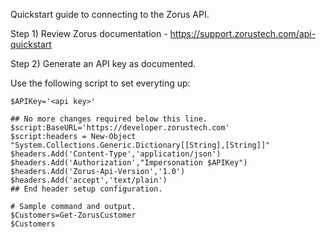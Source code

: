 Quickstart guide to connecting to the Zorus API.

Step 1) Review Zorus documentation - https://support.zorustech.com/api-quickstart

Step 2) Generate an API key as documented.

Use the following script to set everyting up:

    $APIKey='<api key>'
    
    ## No more changes required below this line.
    $script:BaseURL='https://developer.zorustech.com'
    $script:headers = New-Object "System.Collections.Generic.Dictionary[[String],[String]]"
    $headers.Add('Content-Type','application/json')
    $headers.Add('Authorization',"Impersonation $APIKey")
    $headers.Add('Zorus-Api-Version','1.0')
    $headers.Add('accept','text/plain')
    ## End header setup configuration.
    
    # Sample command and output.
    $Customers=Get-ZorusCustomer
    $Customers
